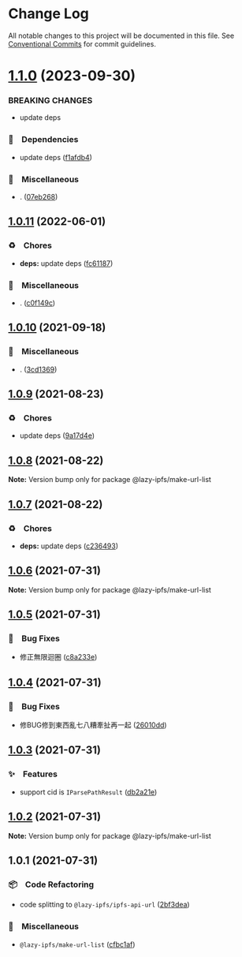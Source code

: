 # Change Log

All notable changes to this project will be documented in this file.
See [Conventional Commits](https://conventionalcommits.org) for commit guidelines.

# [1.1.0](https://github.com/bluelovers/ws-ipfs/compare/@lazy-ipfs/make-url-list@1.0.11...@lazy-ipfs/make-url-list@1.1.0) (2023-09-30)


### BREAKING CHANGES

* update deps



### 📌　Dependencies

* update deps ([f1afdb4](https://github.com/bluelovers/ws-ipfs/commit/f1afdb41eb9b5a1a93ad0e1d8e38e838fde6cc5a))


### 🔖　Miscellaneous

* . ([07eb268](https://github.com/bluelovers/ws-ipfs/commit/07eb268eff94eaba637e60c44b7fededfde540ee))



## [1.0.11](https://github.com/bluelovers/ws-ipfs/compare/@lazy-ipfs/make-url-list@1.0.10...@lazy-ipfs/make-url-list@1.0.11) (2022-06-01)


### ♻️　Chores

* **deps:** update deps ([fc61187](https://github.com/bluelovers/ws-ipfs/commit/fc61187b003a17693ce8ba63ec8d80a5981dd9ce))


### 🔖　Miscellaneous

* . ([c0f149c](https://github.com/bluelovers/ws-ipfs/commit/c0f149c139fc949228d4b8676526e426bd616aca))





## [1.0.10](https://github.com/bluelovers/ws-ipfs/compare/@lazy-ipfs/make-url-list@1.0.9...@lazy-ipfs/make-url-list@1.0.10) (2021-09-18)


### 🔖　Miscellaneous

* . ([3cd1369](https://github.com/bluelovers/ws-ipfs/commit/3cd1369d3d47541d145c774e94511f7e99d07f71))





## [1.0.9](https://github.com/bluelovers/ws-ipfs/compare/@lazy-ipfs/make-url-list@1.0.8...@lazy-ipfs/make-url-list@1.0.9) (2021-08-23)


### ♻️　Chores

* update deps ([9a17d4e](https://github.com/bluelovers/ws-ipfs/commit/9a17d4e55367a4fb17b4c1f65ed896ffbd593049))





## [1.0.8](https://github.com/bluelovers/ws-ipfs/compare/@lazy-ipfs/make-url-list@1.0.7...@lazy-ipfs/make-url-list@1.0.8) (2021-08-22)

**Note:** Version bump only for package @lazy-ipfs/make-url-list





## [1.0.7](https://github.com/bluelovers/ws-ipfs/compare/@lazy-ipfs/make-url-list@1.0.6...@lazy-ipfs/make-url-list@1.0.7) (2021-08-22)


### ♻️　Chores

* **deps:** update deps ([c236493](https://github.com/bluelovers/ws-ipfs/commit/c236493e8eb6014e3c2265492262cce1ac9c400c))





## [1.0.6](https://github.com/bluelovers/ws-ipfs/compare/@lazy-ipfs/make-url-list@1.0.5...@lazy-ipfs/make-url-list@1.0.6) (2021-07-31)

**Note:** Version bump only for package @lazy-ipfs/make-url-list





## [1.0.5](https://github.com/bluelovers/ws-ipfs/compare/@lazy-ipfs/make-url-list@1.0.4...@lazy-ipfs/make-url-list@1.0.5) (2021-07-31)


### 🐛　Bug Fixes

* 修正無限迴圈 ([c8a233e](https://github.com/bluelovers/ws-ipfs/commit/c8a233eb0382daed885a71ce638eb06c6e5ac1d0))





## [1.0.4](https://github.com/bluelovers/ws-ipfs/compare/@lazy-ipfs/make-url-list@1.0.3...@lazy-ipfs/make-url-list@1.0.4) (2021-07-31)


### 🐛　Bug Fixes

* 修BUG修到東西亂七八糟牽扯再一起 ([26010dd](https://github.com/bluelovers/ws-ipfs/commit/26010ddd66114e2d08644ccca52febb3d4a2469e))





## [1.0.3](https://github.com/bluelovers/ws-ipfs/compare/@lazy-ipfs/make-url-list@1.0.2...@lazy-ipfs/make-url-list@1.0.3) (2021-07-31)


### ✨　Features

* support cid is `IParsePathResult` ([db2a21e](https://github.com/bluelovers/ws-ipfs/commit/db2a21e6cca6eafd08855044b57d39ce6cf694ba))





## [1.0.2](https://github.com/bluelovers/ws-ipfs/compare/@lazy-ipfs/make-url-list@1.0.1...@lazy-ipfs/make-url-list@1.0.2) (2021-07-31)

**Note:** Version bump only for package @lazy-ipfs/make-url-list





## 1.0.1 (2021-07-31)


### 📦　Code Refactoring

* code splitting to `@lazy-ipfs/ipfs-api-url` ([2bf3dea](https://github.com/bluelovers/ws-ipfs/commit/2bf3dead160895df068eedea0ff6607643967574))


### 🔖　Miscellaneous

* `@lazy-ipfs/make-url-list` ([cfbc1af](https://github.com/bluelovers/ws-ipfs/commit/cfbc1af8f61c0ff76f07c7f1359ffdcb41e6b6cb))
